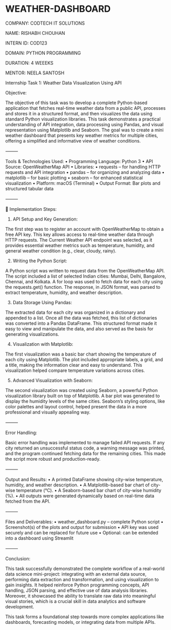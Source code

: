 # WEATHER-DASHBOARD
COMPANY: CODTECH IT SOLUTIONS

NAME: RISHABH CHOUHAN

INTERN ID: COD123

DOMAIN: PYTHON PROGRAMMING

DURATION: 4 WEEEKS

MENTOR: NEELA SANTOSH

 Internship Task 1: Weather Data Visualization Using API

Objective:

The objective of this task was to develop a complete Python-based application that fetches real-time weather data from a public API, processes and stores it in a structured format, and then visualizes the data using standard Python visualization libraries. This task demonstrates a practical understanding of API integration, data processing using Pandas, and visual representation using Matplotlib and Seaborn. The goal was to create a mini weather dashboard that presents key weather metrics for multiple cities, offering a simplified and informative view of weather conditions.

⸻

Tools & Technologies Used:
	•	Programming Language: Python 3
	•	API Source: OpenWeatherMap API
	•	Libraries:
	•	requests – for handling HTTP requests and API integration
	•	pandas – for organizing and analyzing data
	•	matplotlib – for basic plotting
	•	seaborn – for enhanced statistical visualization
	•	Platform: macOS (Terminal)
	•	Output Format: Bar plots and structured tabular data

⸻

🔧 Implementation Steps:

1. API Setup and Key Generation:

The first step was to register an account with OpenWeatherMap to obtain a free API key. This key allows access to real-time weather data through HTTP requests. The Current Weather API endpoint was selected, as it provides essential weather metrics such as temperature, humidity, and general weather condition (e.g., clear, cloudy, rainy).

2. Writing the Python Script:

A Python script was written to request data from the OpenWeatherMap API. The script included a list of selected Indian cities: Mumbai, Delhi, Bangalore, Chennai, and Kolkata. A for loop was used to fetch data for each city using the requests.get() function. The response, in JSON format, was parsed to extract temperature, humidity, and weather description.

3. Data Storage Using Pandas:

The extracted data for each city was organized in a dictionary and appended to a list. Once all the data was fetched, this list of dictionaries was converted into a Pandas DataFrame. This structured format made it easy to view and manipulate the data, and also served as the basis for generating visualizations.

4. Visualization with Matplotlib:

The first visualization was a basic bar chart showing the temperature of each city using Matplotlib. The plot included appropriate labels, a grid, and a title, making the information clear and easy to understand. This visualization helped compare temperature variations across cities.

5. Advanced Visualization with Seaborn:

The second visualization was created using Seaborn, a powerful Python visualization library built on top of Matplotlib. A bar plot was generated to display the humidity levels of the same cities. Seaborn’s styling options, like color palettes and layout control, helped present the data in a more professional and visually appealing way.

⸻

 Error Handling:

Basic error handling was implemented to manage failed API requests. If any city returned an unsuccessful status code, a warning message was printed, and the program continued fetching data for the remaining cities. This made the script more robust and production-ready.

⸻

Output and Results:
	•	A printed DataFrame showing city-wise temperature, humidity, and weather description.
	•	A Matplotlib-based bar chart of city-wise temperature (°C).
	•	A Seaborn-based bar chart of city-wise humidity (%).
	•	All outputs were generated dynamically based on real-time data fetched from the API.

⸻

 Files and Deliverables:
	•	weather_dashboard.py – complete Python script
	•	Screenshot(s) of the plots and output for submission
	•	API key was used securely and can be replaced for future use
	•	Optional: can be extended into a dashboard using Streamlit

⸻

Conclusion:

This task successfully demonstrated the complete workflow of a real-world data science mini-project: integrating with an external data source, performing data extraction and transformation, and using visualization to gain insights. It helped reinforce Python programming concepts, API handling, JSON parsing, and effective use of data analysis libraries. Moreover, it showcased the ability to translate raw data into meaningful visual stories, which is a crucial skill in data analytics and software development.

This task forms a foundational step towards more complex applications like dashboards, forecasting models, or integrating data from multiple APIs.
